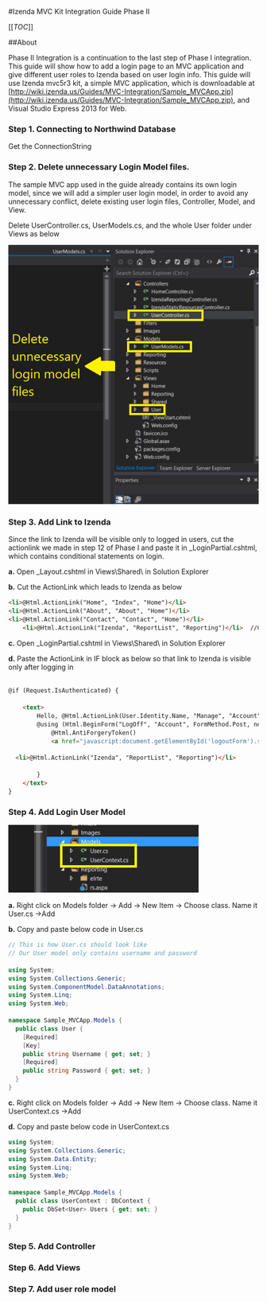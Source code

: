 #Izenda MVC Kit Integration Guide Phase II

[[_TOC_]]

##About

Phase II Integration is a continuation to the last step of Phase I integration. This guide will show how to add a login page to an MVC application and give different user roles to Izenda based on user login info. This guide will use Izenda mvc5r3 kit, a simple MVC application, which is downloadable at [http://wiki.izenda.us/Guides/MVC-Integration/Sample_MVCApp.zip](http://wiki.izenda.us/Guides/MVC-Integration/Sample_MVCApp.zip), and Visual Studio Express 2013 for Web. 

### Step 1. Connecting to Northwind Database

Get the ConnectionString

### Step 2. Delete unnecessary Login Model files.

The sample MVC app used in the guide already contains its own login model, since we will add a simpler user login model, in order to avoid any unnecessary conflict, delete existing user login files, Controller, Model, and View.

Delete UserController.cs, UserModels.cs, and the whole User folder under Views as below

![](/Guides/MVC-Integration/Phase-II-Draft/1.png) 



### Step 3. Add Link to Izenda

Since the link to Izenda will be visible only to logged in users, cut the actionlink we made in step 12 of Phase I and paste it in _LoginPartial.cshtml, which contains conditional statements on login. 

**a.** Open _Layout.cshtml in Views\Shared\ in Solution Explorer

**b.** Cut the ActionLink which leads to Izenda as below

```html
<li>@Html.ActionLink("Home", "Index", "Home")</li>
<li>@Html.ActionLink("About", "About", "Home")</li>
<li>@Html.ActionLink("Contact", "Contact", "Home")</li>
    <li>@Html.ActionLink("Izenda", "ReportList", "Reporting")</li>  //Cut this line
```

**c.** Open _LoginPartial.cshtml in Views\Shared\ in Solution Explorer

**d.** Paste the ActionLink in IF block as below so that link to Izenda is visible only after logging in

```html

@if (Request.IsAuthenticated) {

    <text>
        Hello, @Html.ActionLink(User.Identity.Name, "Manage", "Account", routeValues: null, htmlAttributes: new { @class = "username", title = "Manage" })
        @using (Html.BeginForm("LogOff", "Account", FormMethod.Post, new { id = "logoutForm" })) {
            @Html.AntiForgeryToken()
            <a href="javascript:document.getElementById('logoutForm').submit()">Log off</a>
          
  <li>@Html.ActionLink("Izenda", "ReportList", "Reporting")</li>        // Paste the action link here

        }
    </text>
}

```

### Step 4. Add Login User Model

![](/Guides/MVC-Integration/Phase-II-Draft/2.png) 

**a.** Right click on Models folder -> Add -> New Item -> Choose class. Name it User.cs ->Add

**b.** Copy and paste below code in User.cs

```csharp
// This is how User.cs should look like
// Our User model only contains username and password

using System;
using System.Collections.Generic;
using System.ComponentModel.DataAnnotations;
using System.Linq;
using System.Web;

namespace Sample_MVCApp.Models {
  public class User {
    [Required]
    [Key]
    public string Username { get; set; }
    [Required]
    public string Password { get; set; }
  }
}


```

**c.** Right click on Models folder -> Add -> New Item -> Choose class. Name it UserContext.cs ->Add



**d.** Copy and paste below code in UserContext.cs


```csharp
using System;
using System.Collections.Generic;
using System.Data.Entity;
using System.Linq;
using System.Web;

namespace Sample_MVCApp.Models {
  public class UserContext : DbContext {
    public DbSet<User> Users { get; set; }
  }
}

```
### Step 5. Add Controller

### Step 6. Add Views

### Step 7. Add user role model

 